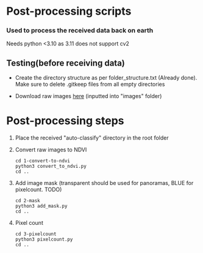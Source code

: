 # Post-processing scripts
### Used to process the received data back on earth

Needs python <3.10 as 3.11 does not support cv2

## Testing(before receiving data)

- Create the directory structure as per folder_structure.txt
(Already done). Make sure to delete .gitkeep files from all empty directories

- Download raw images [here](https://s3.eu-west-2.amazonaws.com/learning-resources-production/projects/astropi-ndvi/2cc9d1033d9c4f05388632e7912a4bb5531b3d94/en/resources/astropi-ndvi-en-resources.zip) (inputted into "images" folder)

# Post-processing steps

1. Place the received "auto-classify" directory in the root folder

2. Convert raw images to NDVI

    ```
    cd 1-convert-to-ndvi
    python3 convert_to_ndvi.py
    cd ..
    ```

3. Add image mask (transparent should be used for panoramas, BLUE for pixelcount. TODO)
    ```
    cd 2-mask
    python3 add_mask.py
    cd ..
    ```

3. Pixel count
    ```
    cd 3-pixelcount
    python3 pixelcount.py
    cd ..
    ```

